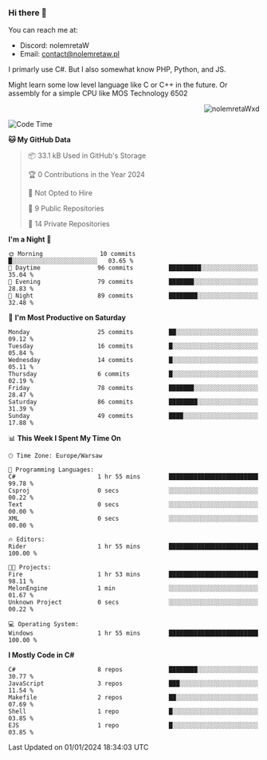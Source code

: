 ### Hi there 👋

You can reach me at:
 - Discord: nolemretaW
 - Email: contact@nolemretaw.pl
 
I primarly use C#. But I also somewhat know PHP, Python, and JS.

Might learn some low level language like C or C++ in the future. Or assembly for a simple CPU like MOS Technology 6502

<p align="right"><img src="https://komarev.com/ghpvc/?username=nolemretaWxd&amp;label=Profile%20views&amp;color=0e75b6&amp;style=flat" alt="nolemretaWxd" /></p>

<!--START_SECTION:waka-->
![Code Time](http://img.shields.io/badge/Code%20Time-90%20hrs%2011%20mins-blue)

**🐱 My GitHub Data** 

> 📦 33.1 kB Used in GitHub's Storage 
 > 
> 🏆 0 Contributions in the Year 2024
 > 
> 🚫 Not Opted to Hire
 > 
> 📜 9 Public Repositories 
 > 
> 🔑 14 Private Repositories 
 > 
**I'm a Night 🦉** 

```text
🌞 Morning                10 commits          █░░░░░░░░░░░░░░░░░░░░░░░░   03.65 % 
🌆 Daytime                96 commits          █████████░░░░░░░░░░░░░░░░   35.04 % 
🌃 Evening                79 commits          ███████░░░░░░░░░░░░░░░░░░   28.83 % 
🌙 Night                  89 commits          ████████░░░░░░░░░░░░░░░░░   32.48 % 
```
📅 **I'm Most Productive on Saturday** 

```text
Monday                   25 commits          ██░░░░░░░░░░░░░░░░░░░░░░░   09.12 % 
Tuesday                  16 commits          █░░░░░░░░░░░░░░░░░░░░░░░░   05.84 % 
Wednesday                14 commits          █░░░░░░░░░░░░░░░░░░░░░░░░   05.11 % 
Thursday                 6 commits           █░░░░░░░░░░░░░░░░░░░░░░░░   02.19 % 
Friday                   78 commits          ███████░░░░░░░░░░░░░░░░░░   28.47 % 
Saturday                 86 commits          ████████░░░░░░░░░░░░░░░░░   31.39 % 
Sunday                   49 commits          ████░░░░░░░░░░░░░░░░░░░░░   17.88 % 
```


📊 **This Week I Spent My Time On** 

```text
🕑︎ Time Zone: Europe/Warsaw

💬 Programming Languages: 
C#                       1 hr 55 mins        █████████████████████████   99.78 % 
Csproj                   0 secs              ░░░░░░░░░░░░░░░░░░░░░░░░░   00.22 % 
Text                     0 secs              ░░░░░░░░░░░░░░░░░░░░░░░░░   00.00 % 
XML                      0 secs              ░░░░░░░░░░░░░░░░░░░░░░░░░   00.00 % 

🔥 Editors: 
Rider                    1 hr 55 mins        █████████████████████████   100.00 % 

🐱‍💻 Projects: 
Fire                     1 hr 53 mins        █████████████████████████   98.11 % 
MelonEngine              1 min               ░░░░░░░░░░░░░░░░░░░░░░░░░   01.67 % 
Unknown Project          0 secs              ░░░░░░░░░░░░░░░░░░░░░░░░░   00.22 % 

💻 Operating System: 
Windows                  1 hr 55 mins        █████████████████████████   100.00 % 
```

**I Mostly Code in C#** 

```text
C#                       8 repos             ████████░░░░░░░░░░░░░░░░░   30.77 % 
JavaScript               3 repos             ███░░░░░░░░░░░░░░░░░░░░░░   11.54 % 
Makefile                 2 repos             ██░░░░░░░░░░░░░░░░░░░░░░░   07.69 % 
Shell                    1 repo              █░░░░░░░░░░░░░░░░░░░░░░░░   03.85 % 
EJS                      1 repo              █░░░░░░░░░░░░░░░░░░░░░░░░   03.85 % 
```




 Last Updated on 01/01/2024 18:34:03 UTC
<!--END_SECTION:waka-->
